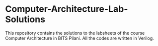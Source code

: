 # Computer-Architecture-Lab-Solutions
This repository contains the solutions to the labsheets of the course Computer Architecture in BITS Pilani. All the codes are written in Verilog.
